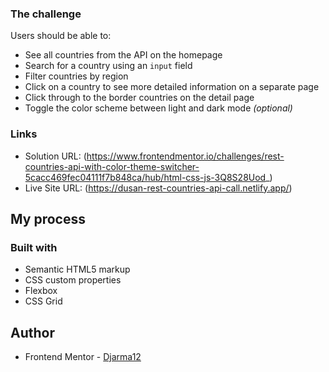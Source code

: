 ### The challenge

Users should be able to:

- See all countries from the API on the homepage
- Search for a country using an `input` field
- Filter countries by region
- Click on a country to see more detailed information on a separate page
- Click through to the border countries on the detail page
- Toggle the color scheme between light and dark mode _(optional)_

### Links

- Solution URL: (https://www.frontendmentor.io/challenges/rest-countries-api-with-color-theme-switcher-5cacc469fec04111f7b848ca/hub/html-css-js-3Q8S28Uod_)
- Live Site URL: (https://dusan-rest-countries-api-call.netlify.app/)

## My process

### Built with

- Semantic HTML5 markup
- CSS custom properties
- Flexbox
- CSS Grid

## Author

- Frontend Mentor - [Djarma12](https://www.frontendmentor.io/profile/Djarma12)
